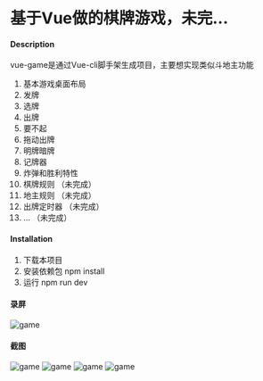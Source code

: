 # 基于Vue做的棋牌游戏，未完...

#### Description
vue-game是通过Vue-cli脚手架生成项目，主要想实现类似斗地主功能
1. 基本游戏桌面布局
2. 发牌
3. 选牌
4. 出牌
5. 要不起
6. 拖动出牌
7. 明牌暗牌
8. 记牌器
9. 炸弹和胜利特性
10. 棋牌规则 （未完成）
11. 地主规则 （未完成）
12. 出牌定时器 （未完成）
13. ... （未完成）


#### Installation

1. 下载本项目
2. 安装依赖包
  npm install
3. 运行
  npm run dev
#### 录屏
![game](https://gitee.com/lindeyi/vue-game/raw/master/static/c.gif)
#### 截图

![game](https://gitee.com/lindeyi/vue-game/raw/master/static/game1.png)
![game](https://gitee.com/lindeyi/vue-game/raw/master/static/game2.png)
![game](https://gitee.com/lindeyi/vue-game/raw/master/static/game3.png)
![game](https://gitee.com/lindeyi/vue-game/raw/master/static/game4.png)
